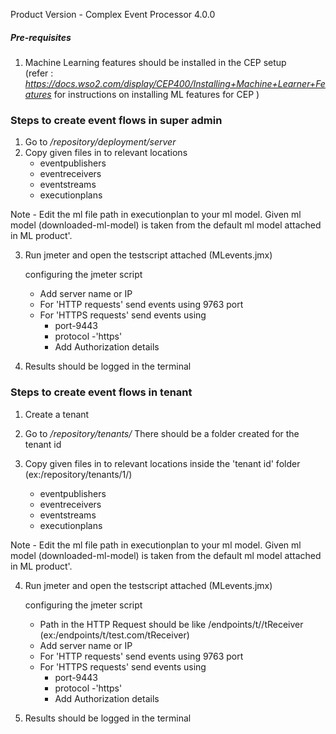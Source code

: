 Product Version - Complex Event Processor 4.0.0

##### Pre-requisites
1. Machine Learning features should be installed in the CEP setup  
(refer : *https://docs.wso2.com/display/CEP400/Installing+Machine+Learner+Features* for instructions on installing ML features for CEP )

### Steps to create event flows in super admin

1. Go to *<CEP HOME>/repository/deployment/server*
2. Copy given files in to relevant locations
	* eventpublishers
	* eventreceivers
	* eventstreams
	* executionplans

Note - Edit the ml file path in executionplan to your ml model. Given ml model (downloaded-ml-model) is taken from the default ml model attached in ML product'.

3. Run jmeter and open the testscript attached (MLevents.jmx)

   configuring the jmeter script
   	* Add server name or IP
	* For 'HTTP requests' send events using 9763 port
	* For 'HTTPS requests' send events using 
		- port-9443
		- protocol -'https'
		- Add Authorization details 

4. Results should be logged in the terminal 



### Steps to create event flows in tenant 



1. Create a tenant 

2. Go to *<CEP HOME>/repository/tenants/*
 There should be a folder created for the tenant id

 
3. Copy given files in to relevant locations inside the 'tenant id' folder (ex:<CEP HOME>/repository/tenants/1/)
	* eventpublishers
	* eventreceivers
	* eventstreams
	* executionplans

Note - Edit the ml file path in executionplan to your ml model. Given ml model (downloaded-ml-model) is taken from the default ml model attached in ML product'.

4. Run jmeter and open the testscript attached (MLevents.jmx)

   configuring the jmeter script
	* Path in the HTTP Request should be like /endpoints/t/**<tenant domain>**/tReceiver (ex:/endpoints/t/test.com/tReceiver)
	* Add server name or IP
	* For 'HTTP requests' send events using 9763 port
	* For 'HTTPS requests' send events using 
		- port-9443
		- protocol -'https'
		- Add Authorization details 

5. Results should be logged in the terminal 

